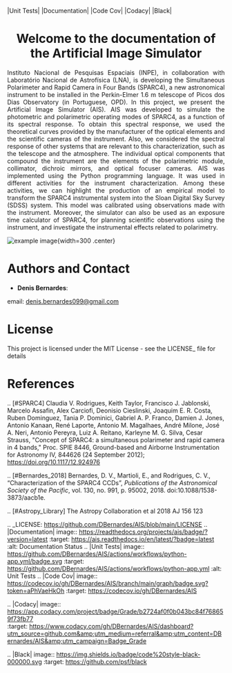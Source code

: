 |Unit Tests| |Documentation| |Code Cov| |Codacy| |Black|

<h1 style="text-align: center">Welcome to the documentation of the Artificial Image Simulator</h1>

<p style="text-align: justify;">
Instituto Nacional de Pesquisas Espaciais (INPE), in collaboration with Laboratório Nacional de Astrofísica (LNA), is developing the Simultaneous Polarimeter and Rapid  Camera in Four Bands (SPARC4), a new astronomical instrument to be installed in the Perkin-Elmer 1.6 m telescope of Picos dos Dias Observatory (in Portuguese, OPD). In this project, we present the Artificial Image Simulator (AIS). AIS was developed to simulate the photometric and polarimetric operating modes of SPARC4, as a function of its spectral response. To obtain this spectral response, we used the theoretical curves provided by the manufacturer of the optical elements and the scientific cameras of the instrument. Also, we considered the spectral response of other systems that are relevant to this characterization, such as the telescope and the atmosphere. The individual optical components that compound the instrument are the elements of the polarimetric module, collimator, dichroic mirrors, and optical focuser cameras. AIS was implemented using the Python programming language. It was used in different activities for the instrument characterization. Among these activities, we can highlight the production of an empirical model to transform the SPARC4 instrumental system into the Sloan Digital Sky Survey (SDSS) system. This model was calibrated using observations made with the instrument. Moreover, the simulator can also be used as an exposure time calculator of SPARC4, for planning scientific observations using the instrument, and investigate the instrumental effects related to polarimetry. 
</p>


![example image](images/example_image.png){width=300 .center}

   

Authors and Contact
====================

* **Denis Bernardes**: 

email: denis.bernardes099@gmail.com 

License
=======

This project is licensed under the MIT License - see the LICENSE_ file for details


References
==========

.. [#SPARC4] Claudia V. Rodrigues, Keith Taylor, Francisco J. Jablonski, Marcelo Assafin, Alex Carciofi, Deonisio Cieslinski, Joaquim E. R. Costa, Ruben Dominguez, Tania P. Dominici, Gabriel A. P. Franco, Damien J. Jones, Antonio Kanaan, René Laporte, Antonio M. Magalhaes, André Milone, José A. Neri, Antonio Pereyra, Luiz A. Reitano, Karleyne M. G. Silva, Cesar Strauss, "Concept of SPARC4: a simultaneous polarimeter and rapid camera in 4 bands," Proc. SPIE 8446, Ground-based and Airborne Instrumentation for Astronomy IV, 844626 (24 September 2012); https://doi.org/10.1117/12.924976

.. [#Bernardes_2018] Bernardes, D. V., Martioli, E., and Rodrigues, C. V., “Characterization of the SPARC4 CCDs”, <i>Publications of the Astronomical Society of the Pacific</i>, vol. 130, no. 991, p. 95002, 2018. doi:10.1088/1538-3873/aacb1e.

.. [#Astropy_Library] The Astropy Collaboration et al 2018 AJ 156 123


.. _LICENSE: https://github.com/DBernardes/AIS/blob/main/LICENSE
.. |Documentation| image:: https://readthedocs.org/projects/ais/badge/?version=latest
	:target: https://ais.readthedocs.io/en/latest/?badge=latest
	:alt: Documentation Status
.. |Unit Tests| image:: https://github.com/DBernardes/AIS/actions/workflows/python-app.yml/badge.svg
	:target: https://github.com/DBernardes/AIS/actions/workflows/python-app.yml
	:alt: Unit Tests
.. |Code Cov| image:: https://codecov.io/gh/DBernardes/AIS/branch/main/graph/badge.svg?token=aPhVaeHkOh
      :target: https://codecov.io/gh/DBernardes/AIS
      
.. |Codacy| image:: https://app.codacy.com/project/badge/Grade/b2724af0f0b043bc84f768659f73fb77    
    :target: https://www.codacy.com/gh/DBernardes/AIS/dashboard?utm_source=github.com&amp;utm_medium=referral&amp;utm_content=DBernardes/AIS&amp;utm_campaign=Badge_Grade

.. |Black| image:: https://img.shields.io/badge/code%20style-black-000000.svg
    :target: https://github.com/psf/black

      
